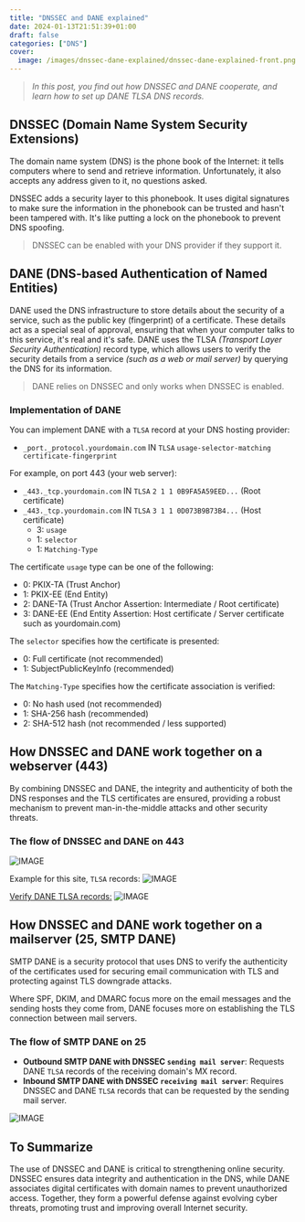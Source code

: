 ```yaml
---
title: "DNSSEC and DANE explained"
date: 2024-01-13T21:51:39+01:00
draft: false
categories: ["DNS"]
cover: 
  image: /images/dnssec-dane-explained/dnssec-dane-explained-front.png
---
```


> _In this post, you find out how DNSSEC and DANE cooperate, and learn how to set up DANE TLSA DNS records._

## DNSSEC (Domain Name System Security Extensions)
The domain name system (DNS) is the phone book of the Internet: it tells computers where to send and retrieve information. Unfortunately, it also accepts any address given to it, no questions asked.

DNSSEC adds a security layer to this phonebook. It uses digital signatures to make sure the information in the phonebook can be trusted and hasn't been tampered with. It's like putting a lock on the phonebook to prevent DNS spoofing.

> DNSSEC can be enabled with your DNS provider if they support it.

## DANE (DNS-based Authentication of Named Entities)
DANE used the DNS infrastructure to store details about the security of a service, such as the public key (fingerprint) of a certificate. These details act as a special seal of approval, ensuring that when your computer talks to this service, it's real and it's safe. DANE uses the TLSA _(Transport Layer Security Authentication)_ record type, which allows users to verify the security details from a service _(such as a web or mail server)_ by querying the DNS for its information.  

> DANE relies on DNSSEC and only works when DNSSEC is enabled.

### Implementation of DANE
You can implement DANE with a `TLSA` record at your DNS hosting provider:
- `_port._protocol.yourdomain.com` IN `TLSA` `usage-selector-matching certificate-fingerprint`

For example, on port 443 (your web server):
  - `_443._tcp.yourdomain.com` IN `TLSA` `2 1 1 0B9FA5A59EED...` (Root certificate)
  - `_443._tcp.yourdomain.com` IN `TLSA` `3 1 1 0D073B9B73B4...` (Host certificate)
      - 3: `usage`
      - 1: `selector`
      - 1: `Matching-Type`

The certificate `usage` type can be one of the following:
- 0: PKIX-TA (Trust Anchor)
- 1: PKIX-EE (End Entity)
- 2: DANE-TA (Trust Anchor Assertion: Intermediate / Root certificate)
- 3: DANE-EE (End Entity Assertion: Host certificate / Server certificate such as yourdomain.com)

The `selector` specifies how the certificate is presented:
- 0: Full certificate (not recommended)
- 1: SubjectPublicKeyInfo (recommended)

The `Matching-Type` specifies how the certificate association is verified:
- 0: No hash used (not recommended)
- 1: SHA-256 hash (recommended)
- 2: SHA-512 hash (not recommended / less supported)

## How DNSSEC and DANE work together on a webserver (443)
By combining DNSSEC and DANE, the integrity and authenticity of both the DNS responses and the TLS certificates are ensured, providing a robust mechanism to prevent man-in-the-middle attacks and other security threats.

### The flow of DNSSEC and DANE on 443
![IMAGE](/images/dnssec-dane-explained/webserverdane-visual.png)

Example for this site, `TLSA` records:
![IMAGE](/images/dnssec-dane-explained/dnssec-dane-explained-1.png)

[Verify DANE TLSA records:](https://check.sidnlabs.nl/dane/)
![IMAGE](/images/dnssec-dane-explained/dnssec-dane-explained-2.png)


## How DNSSEC and DANE work together on a mailserver (25, SMTP DANE)
SMTP DANE is a security protocol that uses DNS to verify the authenticity of the certificates used for securing email communication with TLS and protecting against TLS downgrade attacks. 

Where SPF, DKIM, and DMARC focus more on the email messages and the sending hosts they come from, DANE focuses more on establishing the TLS connection between mail servers.

### The flow of SMTP DANE on 25
- **Outbound SMTP DANE with DNSSEC `sending mail server`**: Requests DANE `TLSA` records of the receiving domain's MX record.
- **Inbound SMTP DANE with DNSSEC `receiving mail server`**: Requires DNSSEC and DANE `TLSA` records that can be requested by the sending mail server.

![IMAGE](/images/dnssec-dane-explained/smtpdane-visual.png)

## To Summarize
The use of DNSSEC and DANE is critical to strengthening online security. DNSSEC ensures data integrity and authentication in the DNS, while DANE associates digital certificates with domain names to prevent unauthorized access. Together, they form a powerful defense against evolving cyber threats, promoting trust and improving overall Internet security.